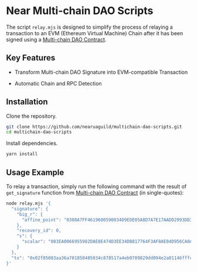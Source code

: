 # Near Multi-chain DAO Scripts

The script `relay.mjs` is designed to simplify the process of relaying a transaction to an EVM (Ethereum Virtual Machine) Chain after it has been signed using a [Multi-chain DAO Contract](https://github.com/nearuaguild/abstract-dao).

## Key Features

- Transform Multi-chain DAO Signature into EVM-compatible Transaction

- Automatic Chain and RPC Detection

## Installation

Clone the repository.

```bash
git clone https://github.com/nearuaguild/multichain-dao-scripts.git
cd multichain-dao-scripts
```

Install dependencies.

```bash
yarn install
```

## Usage Example

To relay a transaction, simply run the following command with the result of `get_signature` function from [Multi-chain DAO Contract](https://github.com/nearuaguild/abstract-dao) (in single-quotes):

```bash
node relay.mjs '{
  "signature": {
    "big_r": {
      "affine_point": "0308A7FF4619600590034D9EDE05A8D7A7E17AADD2993DD395BD9E6C5ABD69E22E"
    },
    "recovery_id": 0,
    "s": {
      "scalar": "083EA0066955982DAE8E474D3EE34DB817764F3AF8AE84D956CA0A58F431180A"
    }
  },
  "tx": "0x02f85083aa36a701850485034c878517a4eb0789829dd094e2a01146fffc8432497ae49a7a6cba5b9abd71a380a460fe47b10000000000000000000000000000000000000000000000000000000000000a97c0"
}'
```
